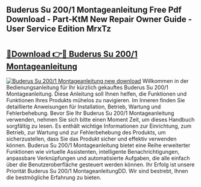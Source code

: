 ## Buderus Su 200/1 Montageanleitung Free Pdf Download - Part-KtM New Repair Owner Guide - User Service Edition MrxTz

# <h2><a href="http://df76mo.blite.top/?on=Buderus+Su+200%2f1+Montageanleitung">🔗Download 👉🔴 Buderus Su 200/1 Montageanleitung</a></h2>

[![Buderus Su 200/1 Montageanleitung new download](https://i.imgur.com/lujVjoI.png)](http://df76mo.blite.top/?on=Buderus+Su+200%2f1+Montageanleitung)
Willkommen in der Bedienungsanleitung für Ihr kürzlich gekauftes Buderus Su 200/1 Montageanleitung. Diese Anleitung soll Ihnen helfen, die Funktionen und Funktionen Ihres Produkts mühelos zu navigieren. Im Inneren finden Sie detaillierte Anweisungen für Installation, Betrieb, Wartung und Fehlerbehebung. Bevor Sie Ihr Buderus Su 200/1 Montageanleitung verwenden, nehmen Sie sich bitte einen Moment Zeit, um dieses Handbuch sorgfältig zu lesen. Es enthält wichtige Informationen zur Einrichtung, zum Betrieb, zur Wartung und zur Fehlerbehebung des Produkts, um sicherzustellen, dass Sie das Produkt sicher und effektiv verwenden können. Buderus Su 200/1 Montageanleitung bietet eine Reihe erweiterter Funktionen wie virtuelle Assistenten, intelligente Benachrichtigungen, anpassbare Verknüpfungen und automatisierte Aufgaben, die alle einfach über die Benutzeroberfläche gesteuert werden können. Ihr Erfolg ist unsere Priorität Buderus Su 200/1 MontageanleitungDD. Wir sind bestrebt, Ihnen die bestmögliche Erfahrung zu bieten.
